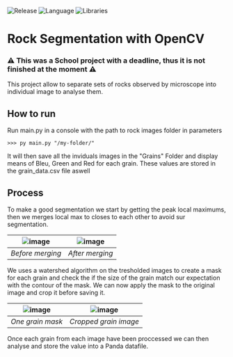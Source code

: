 
![Release](https://img.shields.io/badge/Release-v1.0-blueviolet)
![Language](https://img.shields.io/badge/Language-Python-0052cf)
![Libraries](https://img.shields.io/badge/Libraries-OpenCV_Numpy_Matplotlib_Panda-20d645)

# Rock Segmentation with OpenCV
### :warning: This was a School project with a deadline, thus it is not finished at the moment :warning:

This project allow to separate sets of rocks observed by microscope into individual image to analyse them.

## How to run
Run main.py in a console with the path to rock images folder in parameters
```
>>> py main.py "/my-folder/"
```
It will then save all the inviduals images in the "Grains" Folder and display means of Bleu, Green and Red for each grain. These values are stored in the grain_data.csv file aswell

## Process
To make a good segmentation we start by getting the peak local maximums, then we merges local max to closes to each other to avoid sur segmentation. 

| ![image](https://github.com/victor-mira/opencv-rocks-segmentation/assets/58742508/c80c491c-b37b-4fcc-9957-bbfaaf751c1e) | ![image](https://github.com/victor-mira/opencv-rocks-segmentation/assets/58742508/40ed0b02-be42-48f7-b02d-e2a28aebe5d5) |
| :-------------: |:-------------:|
| *Before merging* | *After merging* |

We uses a watershed algorithm on the tresholded images to create a mask for each grain and check the if the size of the grain match our expectation with the contour of the mask. We can now apply the mask to the original image and crop it before saving it.

| ![image](https://github.com/victor-mira/opencv-rocks-segmentation/assets/58742508/b2cf5bad-9ce9-4cb5-a59e-da6132a83b60) | ![image](https://github.com/victor-mira/opencv-rocks-segmentation/assets/58742508/3740f51a-71f6-436b-aef4-c90a00d90f2a) |
| :-------------: |:-------------:|
| *One grain mask* | *Cropped grain image* |

Once each grain from each image have been proccessed we can then analyse and store the value into a Panda datafile.
